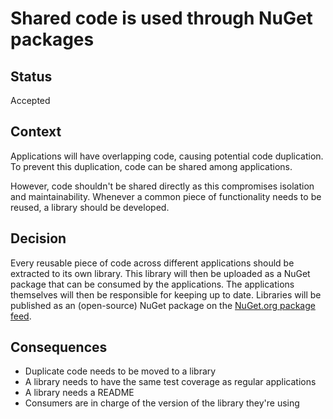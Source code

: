 # Shared code is used through NuGet packages

## Status

Accepted

## Context

Applications will have overlapping code, causing potential code duplication.
To prevent this duplication, code can be shared among applications.

However, code shouldn't be shared directly as this compromises isolation and maintainability.
Whenever a common piece of functionality needs to be reused, a library should be developed.

## Decision

Every reusable piece of code across different applications should be extracted to its own library.
This library will then be uploaded as a NuGet package that can be consumed by the applications.
The applications themselves will then be responsible for keeping up to date.
Libraries will be published as an (open-source) NuGet package on the [NuGet.org package feed](https://www.nuget.org/).

## Consequences

* Duplicate code needs to be moved to a library
* A library needs to have the same test coverage as regular applications
* A library needs a README
* Consumers are in charge of the version of the library they're using

